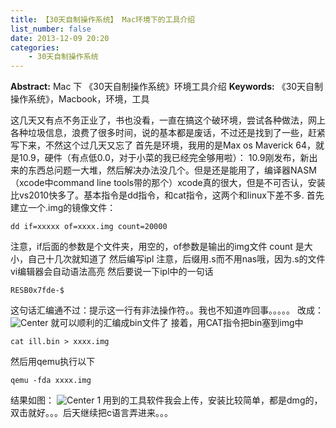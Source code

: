 ```yaml
---
title: 【30天自制操作系统】 Mac环境下的工具介绍
list_number: false
date: 2013-12-09 20:20
categories:
    - 30天自制操作系统
---
```

**Abstract:** Mac 下 《30天自制操作系统》环境工具介绍
**Keywords:** 《30天自制操作系统》，Macbook，环境，工具
<!--more-->
这几天又有点不务正业了，书也没看，一直在搞这个破环境，尝试各种做法，网上各种垃圾信息，浪费了很多时间，说的基本都是废话，不过还是找到了一些，赶紧写下来，不然这个过几天又忘了
首先是环境，我用的是Max os Maverick 64，就是10.9，硬件（有点低0.0，对于小菜的我已经完全够用啦）：
10.9刚发布，新出来的东西总问题一大堆，然后解决办法没几个。但是还是能用了，编译器NASM（xcode中command line tools带的那个）xcode真的很大，但是不可否认，安装比vs2010快多了。基本指令是dd指令，和cat指令，这两个和linux下差不多.
首先建立一个.img的镜像文件：
```
dd if=xxxxx of=xxxx.img count=20000         
```
注意，if后面的参数是个文件夹，用空的，of参数是输出的img文件 count 是大小，自己十几次就知道了
然后编写ipl
注意，后缀用.s而不用nas哦，因为.s的文件vi编辑器会自动语法高亮
然后要说一下ipl中的一句话

```
RESB0x7fde-$
```

这句话汇编通不过：提示这一行有非法操作符。。我也不知道咋回事。。。。。
改成：
![Center][]
就可以顺利的汇编成bin文件了
接着，用CAT指令把bin塞到img中

```
cat ill.bin > xxxx.img  
```

然后用qemu执行以下

```
qemu -fda xxxx.img                              
```

结果如图：
![Center 1][]
用到的工具软件我会上传，安装比较简单，都是dmg的，双击就好。。。后天继续把c语言弄进来。。。


[Center]: https://tony4ai-1251394096.cos.ap-hongkong.myqcloud.com/blog_images/《30天自制操作系统》学习笔记--番外篇之Mac环境下的工具介绍/20131209201250890.png
[Center 1]: https://tony4ai-1251394096.cos.ap-hongkong.myqcloud.com/blog_images/《30天自制操作系统》学习笔记--番外篇之Mac环境下的工具介绍/20131209201546875.png
